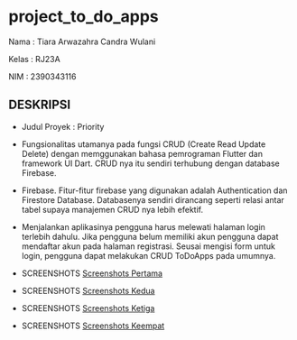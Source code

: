 # project_to_do_apps

Nama : Tiara Arwazahra Candra Wulani

Kelas : RJ23A

NIM : 2390343116

## DESKRIPSI

- Judul Proyek : Priority

- Fungsionalitas utamanya pada fungsi CRUD (Create Read Update Delete) dengan memggunakan bahasa pemrograman Flutter dan framework UI Dart.
  CRUD nya itu sendiri terhubung dengan database Firebase.

- Firebase. Fitur-fitur firebase yang digunakan adalah Authentication dan Firestore Database.
  Databasenya sendiri dirancang seperti relasi antar tabel supaya manajemen CRUD nya lebih efektif.

- Menjalankan aplikasinya pengguna harus melewati halaman login terlebih dahulu. Jika pengguna belum memiliki akun
  pengguna dapat mendaftar akun pada halaman registrasi. Seusai mengisi form untuk login, pengguna dapat melakukan
  CRUD ToDoApps pada umumnya.

- SCREENSHOTS [Screenshots Pertama](assets/screenshots/image_1.jpeg)
- SCREENSHOTS [Screenshots Kedua](assets/screenshots/image_2.jpeg)
- SCREENSHOTS [Screenshots Ketiga](assets/screenshots/image_3.jpeg)
- SCREENSHOTS [Screenshots Keempat](assets/screenshots/image_4.jpeg)
